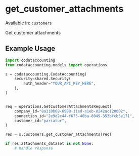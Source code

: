 # get_customer_attachments
Available in: `customers`

Get customer attachments

## Example Usage
```python
import codataccounting
from codataccounting.models import operations

s = codataccounting.CodatAccounting(
    security=shared.Security(
        auth_header="YOUR_API_KEY_HERE",
    ),
)


req = operations.GetCustomerAttachmentsRequest(
    company_id="8a210b68-6988-11ed-a1eb-0242ac120002",
    connection_id="2e9d2c44-f675-40ba-8049-353bfcb5e171",
    customer_id="pariatur",
)

res = s.customers.get_customer_attachments(req)

if res.attachments_dataset is not None:
    # handle response
```